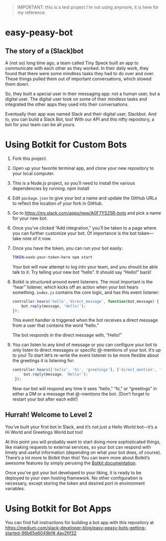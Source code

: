 > IMPORTANT: this is a test project I'm not using anymore, it is here for my reference.

# easy-peasy-bot

## The story of a (Slack)bot

A (not so) long time ago, a team called Tiny Speck built an app to communicate with each other as they worked.
In their daily work, they found that there were some mindless tasks they had to do over and over. These things pulled them out of important conversations, which slowed them down.

So, they built a special user in their messaging app: not a human user, but a digital user. The digital user took on some of their mindless tasks and integrated the other apps they used into their conversations.

Eventually their app was named Slack and their digital user, Slackbot.
And lo, you can build a Slack Bot, too! With our API and this nifty repository, a bot for your team can be all yours.

# Using Botkit for Custom Bots
1. Fork this project.
2. Open up your favorite terminal app, and clone your new repository to your local computer.
3. This is a Node.js project, so you’ll need to install the various dependencies by running:
    npm install
4. Edit `package.json` to give your bot a name and update the GitHub URLs to reflect the location of your fork in GitHub.
5. Go to https://my.slack.com/apps/new/A0F7YS25R-bots and pick a name for your new bot.
6. Once you’ve clicked “Add integration,” you’ll be taken to a page where you can further customize your bot. Of importance is the bot token—take note of it now.
7. Once you have the token, you can run your bot easily:

    ```bash
    TOKEN=xoxb-your-token-here npm start
    ```

    Your bot will now attempt to log into your team, and you should be able talk to it. Try telling your new bot “hello”. It should say “Hello!” back!

8. Botkit is structured around event listeners. The most important is the “hear” listener, which kicks off an action when your bot hears something. `index.js` contains the core logic, and has this event listener:

    ```javascript
    controller.hears('hello','direct_message', function(bot,message) {
        bot.reply(message, 'Hello!');
    });
    ```

    This event handler is triggered when the bot receives a direct message from a user that contains the word “hello.”

    The bot responds in the direct message with, “Hello!”

9. You can listen to any kind of message or you can configure your bot to only listen to direct messages or specific @-mentions of your bot. It’s up to you! To start let’s re-write the event listener to be more  flexible about the greetings it is listening for:
    ```javascript
    controller.hears(['hello', 'hi', 'greetings'], ['direct_mention', 'mention', 'direct_message'], function(bot,message) {
         bot.reply(message, 'Hello!');
     });
    ```

    Now our bot will respond any time it sees “hello,” “hi,” or “greetings” in either a DM or a message that @-mentions the bot. (Don’t forget to restart your bot after each edit!)

## Hurrah! Welcome to Level 2

You’ve built your first bot in Slack, and it’s not just a Hello World bot—it’s a Hi World and Greetings World bot too!

At this point you will probably want to start doing more sophisticated things, like making requests to external services, so your bot can respond with timely and useful information (depending on what your bot does, of course). There’s a lot more to Botkit than this! You can learn more about Botkit’s awesome features by simply perusing the [Botkit documentation](http://howdy.ai/botkit/docs/).

Once you’ve got your bot developed to your liking, it is ready to be deployed to your own hosting framework. No other configuration is necessary, except storing the token and desired port in environment variables.

# Using Botkit for Bot Apps

You can find full instructions for building a bot app with this repository at https://medium.com/slack-developer-blog/easy-peasy-bots-getting-started-96b65e6049bf#.4ay2fjf32

